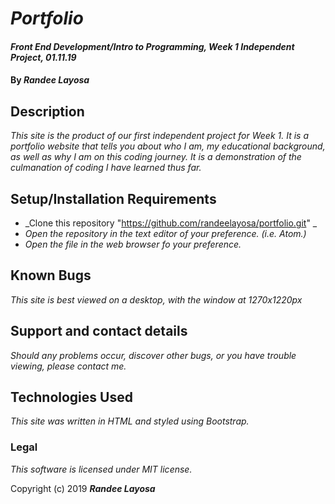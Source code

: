 # _Portfolio_

#### _Front End Development/Intro to Programming, Week 1 Independent Project, 01.11.19_

#### By _**Randee Layosa**_

## Description

_This site is the product of our first independent project for Week 1. It is a portfolio website that tells you about who I am, my educational background, as well as why I am on this coding journey. It is a demonstration of the culmanation of coding I have learned thus far._

## Setup/Installation Requirements

* _Clone this repository "https://github.com/randeelayosa/portfolio.git" _
* _Open the repository in the text editor of your preference. (i.e. Atom.)_
* _Open the file in the web browser fo your preference._

## Known Bugs

_This site is best viewed on a desktop, with the window at 1270x1220px_

## Support and contact details

_Should any problems occur, discover other bugs, or you have trouble viewing, please contact me._

## Technologies Used

_This site was written in HTML and styled using Bootstrap._

### Legal

*This software is licensed under MIT license.*

Copyright (c) 2019 **_Randee Layosa_**

